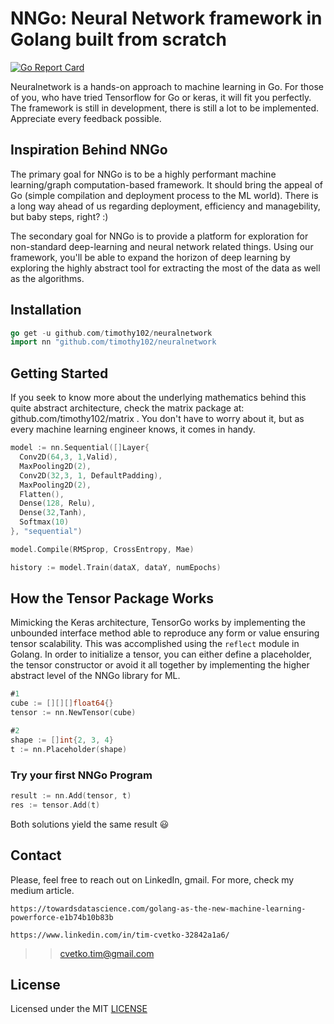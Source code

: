 # NNGo: Neural Network framework in Golang built from scratch

[![Go Report Card](https://goreportcard.com/badge/github.com/timothy102/neuralnetwork)](https://goreportcard.com/report/github.com/timothy102/neuralnetwork)

Neuralnetwork is a hands-on approach to machine learning in Go. For those of you, who have tried Tensorflow for Go or keras, it will fit you perfectly. The framework is still in development, there is still a lot to be implemented. Appreciate every feedback possible. 

## Inspiration Behind NNGo

The primary goal for NNGo is to be a highly performant machine learning/graph computation-based framework. It should bring the appeal of Go (simple compilation and deployment process to the ML world). There is a long way ahead of us regarding deployment, efficiency and managebility, but baby steps, right? :)

The secondary goal for NNGo is to provide a platform for exploration for non-standard deep-learning and neural network related things. Using our framework, you'll be able to expand the horizon of deep learning by exploring the highly abstract tool for extracting the most of the data as well as the algorithms. 

## Installation
```go
go get -u github.com/timothy102/neuralnetwork
import nn "github.com/timothy102/neuralnetwork 

```
## Getting Started

If you seek to know more about the underlying mathematics behind this quite abstract architecture, check the matrix package at: github.com/timothy102/matrix . 
You don't have to worry about it, but as every machine learning engineer knows, it comes in handy. 

```go
model := nn.Sequential([]Layer{
  Conv2D(64,3, 1,Valid),
  MaxPooling2D(2),
  Conv2D(32,3, 1, DefaultPadding),
  MaxPooling2D(2),
  Flatten(),
  Dense(128, Relu),
  Dense(32,Tanh),
  Softmax(10)
}, "sequential")

model.Compile(RMSprop, CrossEntropy, Mae)

history := model.Train(dataX, dataY, numEpochs)
```


## How the Tensor Package Works

Mimicking the Keras architecture, TensorGo works by implementing the unbounded interface method able to reproduce any form or value ensuring tensor scalability. This was accomplished using the `reflect` module in Golang. In order to initialize a tensor, you can either define a placeholder, the tensor constructor or avoid it all together by implementing the higher abstract level of the NNGo library for ML. 

```go
#1
cube := [][][]float64{}
tensor := nn.NewTensor(cube)

#2
shape := []int{2, 3, 4}
t := nn.Placeholder(shape)
```

### Try your first NNGo Program

```go
result := nn.Add(tensor, t)
res := tensor.Add(t)
```

Both solutions yield the same result 😃

## Contact
Please, feel free to reach out on LinkedIn, gmail.
For more, check my medium article. 

`https://towardsdatascience.com/golang-as-the-new-machine-learning-powerforce-e1b74b10b83b`

`https://www.linkedin.com/in/tim-cvetko-32842a1a6/ `

>> cvetko.tim@gmail.com 

## License

Licensed under the MIT [LICENSE](LICENSE)

